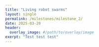 ```yaml
---
title: "Living robot swarms"
layout: single
permalink: /milestones/milestone_2/
date: 2025-03-20
header:
  overlay_image: #/path/to/overlay/image
exerpt: "Test test test"
---
```

